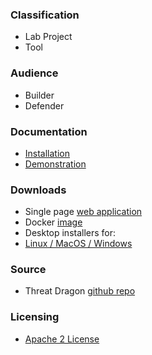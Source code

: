 ### Classification

* <i class="fas fa-flask" style="color:#FFA500;"></i> Lab Project
* <i class="fas fa-tools" style="color:#233e81;"></i> Tool

### Audience

* <i class="fas fa-toolbox" style="color:#233e81;"></i> Builder
* <i class="fas fa-shield-alt" style="color:#233e81;"></i> Defender


### Documentation

* [Installation](https://threatdragon.github.io/install/)
* [Demonstration](https://www.threatdragon.com/)

### Downloads

* Single page [web application](https://github.com/OWASP/threat-dragon/releases)
* Docker [image](https://hub.docker.com/r/owasp/threat-dragon/tags?page=1&ordering=name)
* Desktop installers for:
* [Linux / MacOS / Windows](https://github.com/OWASP/threat-dragon/releases)

### Source

* Threat Dragon [github repo](https://github.com/OWASP/threat-dragon)

### Licensing

* [Apache 2 License](https://www.apache.org/licenses/LICENSE-2.0)
